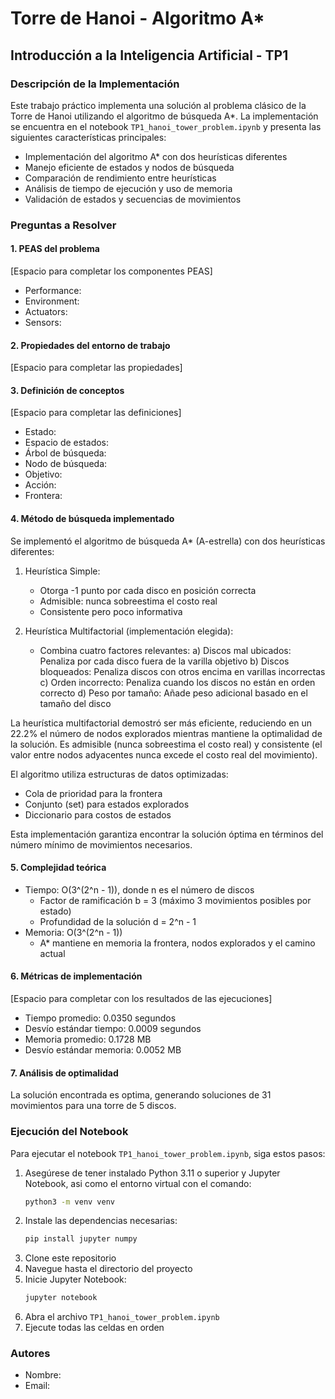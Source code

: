 # Torre de Hanoi - Algoritmo A*
## Introducción a la Inteligencia Artificial - TP1

### Descripción de la Implementación

Este trabajo práctico implementa una solución al problema clásico de la Torre de Hanoi utilizando el algoritmo de búsqueda A*. La implementación se encuentra en el notebook `TP1_hanoi_tower_problem.ipynb` y presenta las siguientes características principales:

- Implementación del algoritmo A* con dos heurísticas diferentes
- Manejo eficiente de estados y nodos de búsqueda
- Comparación de rendimiento entre heurísticas
- Análisis de tiempo de ejecución y uso de memoria
- Validación de estados y secuencias de movimientos

### Preguntas a Resolver

#### 1. PEAS del problema
[Espacio para completar los componentes PEAS]
- Performance:
- Environment:
- Actuators:
- Sensors:

#### 2. Propiedades del entorno de trabajo
[Espacio para completar las propiedades]

#### 3. Definición de conceptos
[Espacio para completar las definiciones]
- Estado:
- Espacio de estados:
- Árbol de búsqueda:
- Nodo de búsqueda:
- Objetivo:
- Acción:
- Frontera:

#### 4. Método de búsqueda implementado
Se implementó el algoritmo de búsqueda A* (A-estrella) con dos heurísticas diferentes:

1. Heurística Simple:
   - Otorga -1 punto por cada disco en posición correcta
   - Admisible: nunca sobreestima el costo real
   - Consistente pero poco informativa

2. Heurística Multifactorial (implementación elegida):
   - Combina cuatro factores relevantes:
     a) Discos mal ubicados: Penaliza por cada disco fuera de la varilla objetivo
     b) Discos bloqueados: Penaliza discos con otros encima en varillas incorrectas
     c) Orden incorrecto: Penaliza cuando los discos no están en orden correcto
     d) Peso por tamaño: Añade peso adicional basado en el tamaño del disco

La heurística multifactorial demostró ser más eficiente, reduciendo en un 22.2% el número de nodos explorados mientras mantiene la optimalidad de la solución. Es admisible (nunca sobreestima el costo real) y consistente (el valor entre nodos adyacentes nunca excede el costo real del movimiento).

El algoritmo utiliza estructuras de datos optimizadas:
- Cola de prioridad para la frontera
- Conjunto (set) para estados explorados
- Diccionario para costos de estados

Esta implementación garantiza encontrar la solución óptima en términos del número mínimo de movimientos necesarios.

#### 5. Complejidad teórica
- Tiempo: O(3^(2^n - 1)), donde n es el número de discos
  - Factor de ramificación b = 3 (máximo 3 movimientos posibles por estado)
  - Profundidad de la solución d = 2^n - 1
- Memoria: O(3^(2^n - 1))
  - A* mantiene en memoria la frontera, nodos explorados y el camino actual

#### 6. Métricas de implementación
[Espacio para completar con los resultados de las ejecuciones]
- Tiempo promedio: 0.0350 segundos
- Desvío estándar tiempo: 0.0009 segundos
- Memoria promedio: 0.1728 MB
- Desvío estándar memoria: 0.0052 MB

#### 7. Análisis de optimalidad
La solución encontrada es optima, generando soluciones de 31 movimientos para una torre de 5 discos.

### Ejecución del Notebook

Para ejecutar el notebook `TP1_hanoi_tower_problem.ipynb`, siga estos pasos:

1. Asegúrese de tener instalado Python 3.11 o superior y Jupyter Notebook, asi como el entorno virtual con el comando:
    ```bash
    python3 -m venv venv
    ```
2. Instale las dependencias necesarias:
   ```bash
   pip install jupyter numpy
   ```
3. Clone este repositorio
4. Navegue hasta el directorio del proyecto
5. Inicie Jupyter Notebook:
   ```bash
   jupyter notebook
   ```
6. Abra el archivo `TP1_hanoi_tower_problem.ipynb`
7. Ejecute todas las celdas en orden

### Autores
- Nombre:
- Email: